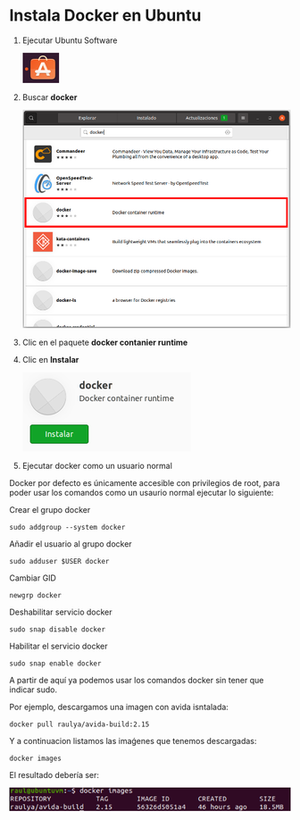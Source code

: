# Instala Docker en Ubuntu

1. Ejecutar Ubuntu Software

   ![](img/docker_ubuntu_1.png)

1. Buscar **docker**

   ![](img/docker_ubuntu_2.png)

1. Clic en el paquete **docker contanier runtime**

1. Clic en **Instalar**

   ![](img/docker_ubuntu_3.png)

1. Ejecutar docker como un usuario normal

Docker por defecto es únicamente accesible con privilegios de root, para poder usar los comandos como un usaurio normal ejecutar lo siguiente:

  Crear el grupo docker

  ```
  sudo addgroup --system docker
  ```
  
  Añadir el usuario al grupo docker

  ```
  sudo adduser $USER docker
  ```
  
  Cambiar GID

  ```
  newgrp docker
  ```

  Deshabilitar servicio docker
  
  ```
  sudo snap disable docker
  ```
  
  Habilitar el servicio docker
  
  ```
  sudo snap enable docker
  ```

  A partir de aquí ya podemos usar los comandos docker sin tener que indicar sudo.
  
  Por ejemplo, descargamos una imagen con avida isntalada:
  
  ```
  docker pull raulya/avida-build:2.15
  ```
  
  Y a continuacion listamos las imaǵenes que tenemos descargadas:
  
  ```
  docker images
  ```
  
  El resultado debería ser:
  
  ![](img/docker_ubuntu_4.png)
